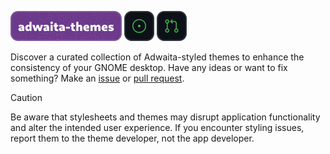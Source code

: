 ![adwaita-themes](/.github/static/header.png) [![issues](/.github/static/issues.png)](https://github.com/intergrav/adwaita-themes/issues) [![pull requests](/.github/static/prs.png)](https://github.com/intergrav/adwaita-themes/pulls)

Discover a curated collection of Adwaita-styled themes to enhance the consistency of your GNOME desktop. Have any ideas or want to fix something? Make an [issue](https://github.com/intergrav/adwaita-themes/issues) or [pull request](https://github.com/intergrav/adwaita-themes/pulls).

> [!CAUTION]
> Be aware that stylesheets and themes may disrupt application functionality and alter the intended user experience. If you encounter styling issues, report them to the theme developer, not the app developer.